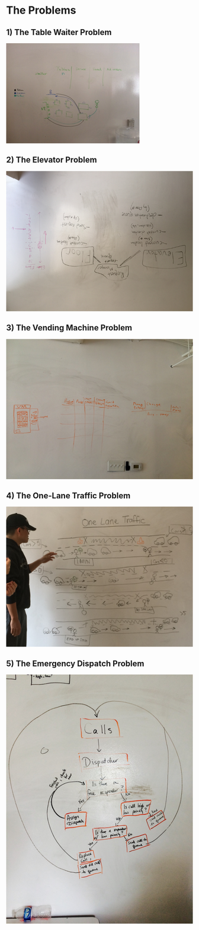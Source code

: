 # The Problems

## 1) The Table Waiter Problem

![](images/1.png)

## 2) The Elevator Problem

![](images/2.png)

## 3) The Vending Machine Problem

![](images/3.png)

## 4) The One-Lane Traffic Problem

![](images/4.png)

## 5) The Emergency Dispatch Problem

![](images/5.png)
